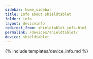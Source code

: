 ```yaml
---
sidebar: home_sidebar
title: Info about shieldtablet
folder: info
layout: deviceinfo
redirect_from: shieldtablet_info.html
permalink: /devices/shieldtablet/
device: shieldtablet
---
```

{% include templates/device_info.md %}

